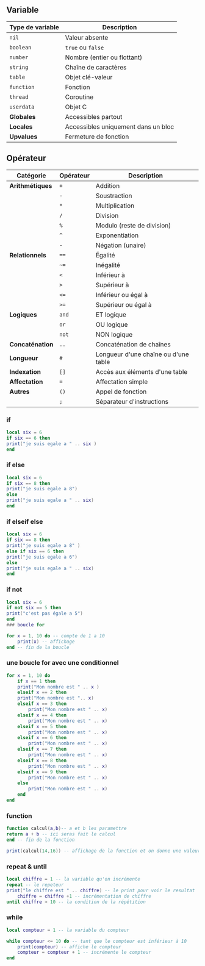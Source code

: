 
## Variable 


| Type de variable | Description |
|-----------------|-------------|
| `nil` | Valeur absente |
| `boolean` | `true` ou `false` |
| `number` | Nombre (entier ou flottant) |
| `string` | Chaîne de caractères |
| `table` | Objet clé-valeur |
| `function` | Fonction |
| `thread` | Coroutine |
| `userdata` | Objet C |
| **Globales** | Accessibles partout |
| **Locales** | Accessibles uniquement dans un bloc |
| **Upvalues** | Fermeture de fonction |

## Opérateur 

| Catégorie | Opérateur | Description |
|-----------|-----------|-------------|
| **Arithmétiques** | `+` | Addition |
|  | `-` | Soustraction |
|  | `*` | Multiplication |
|  | `/` | Division |
|  | `%` | Modulo (reste de division) |
|  | `^` | Exponentiation |
|  | `-` | Négation (unaire) |
| **Relationnels** | `==` | Égalité |
|  | `~=` | Inégalité |
|  | `<` | Inférieur à |
|  | `>` | Supérieur à |
|  | `<=` | Inférieur ou égal à |
|  | `>=` | Supérieur ou égal à |
| **Logiques** | `and` | ET logique |
|  | `or` | OU logique |
|  | `not` | NON logique |
| **Concaténation** | `..` | Concaténation de chaînes |
| **Longueur** | `#` | Longueur d'une chaîne ou d'une table |
| **Indexation** | `[]` | Accès aux éléments d'une table |
| **Affectation** | `=` | Affectation simple |
| **Autres** | `()` | Appel de fonction |
|  | `;` | Séparateur d'instructions |

### if 
```lua 
local six = 6 
if six == 6 then 
print("je suis egale a " .. six )
end
```
### if else 
```lua 
local six = 6
if six == 8 then 
print("je suis egale a 8")
else 
print("je suis egale a " .. six)
end
```
### if elseif else
```lua
local six = 6
if six == 8 then 
print("je suis egale a 8" )
else if six == 6 then 
print("je suis egale a 6")
else 
print("je suis egale a " .. six)
end
```
### if not
```lua
local six = 6
if not six == 5 then 
print("c'est pas égale a 5")
end
### boucle for 
```
```lua
for x = 1, 10 do -- compte de 1 a 10 
    print(x) -- affichage
end -- fin de la boucle 
```

### une boucle for avec une conditionnel
```lua 
for x = 1, 10 do 
    if x == 1 then 
    print("Mon nombre est " .. x )
    elseif x == 2 then 
    print("Mon nombre est ".. x)
    elseif x == 3 then  
        print("Mon nombre est " .. x)
    elseif x == 4 then
        print("Mon nombre est " .. x)
    elseif x == 5 then
        print("Mon nombre est " .. x)
    elseif x == 6 then
        print("Mon nombre est " .. x)
    elseif x == 7 then
        print("Mon nombre est " .. x)
    elseif x == 8 then
        print("Mon nombre est " .. x)
    elseif x == 9 then
        print("Mon nombre est " .. x)
    else 
        print("Mon nombre est " .. x)
    end 
end   
```

### function 

```lua
function calcul(a,b)-- a et b les paramettre
return a + b -- ici seras fait le calcul
end -- fin de la fonction 

print(calcul(14,16)) -- affichage de la function et on donne une valeur aux paramettre 
```
### repeat & until
```lua 
local chiffre = 1 -- la variable qu'on incrémente
repeat -- le repeteur 
print("le chiffre est " .. chiffre) -- le print pour voir le resultat
    chiffre = chiffre +1 -- incrémentation de chiffre
until chiffre > 10 -- la condition de la répétition
```
### while 

```lua 
local compteur = 1 -- la variable du compteur 

while compteur <= 10 do -- tant que le compteur est inférieur à 10
    print(compteur) -- affiche le compteur
    compteur = compteur + 1 -- incrémente le compteur
end
```
